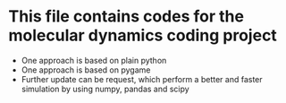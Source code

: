 # This file contains codes for the molecular dynamics coding project
* One approach is based on plain python 
* One approach is based on pygame
* Further update can be request, which perform a better and faster simulation by using numpy, pandas and scipy
